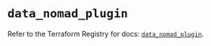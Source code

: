 # `data_nomad_plugin`

Refer to the Terraform Registry for docs: [`data_nomad_plugin`](https://registry.terraform.io/providers/hashicorp/nomad/2.5.1/docs/data-sources/plugin).
